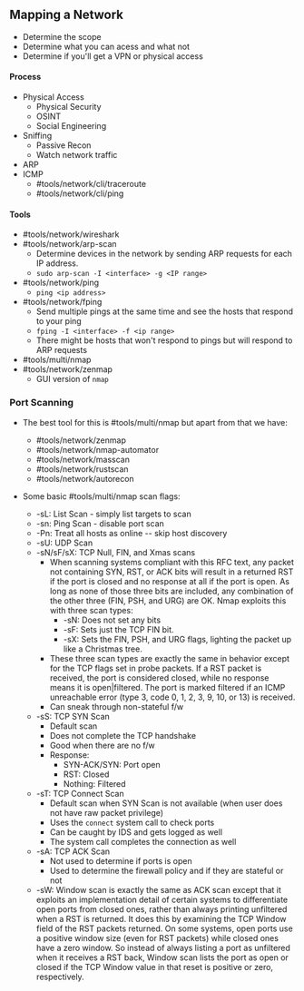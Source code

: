 ## Mapping a Network
- Determine the scope
- Determine what you can acess and what not
- Determine if you'll get a VPN or physical access

#### Process
- Physical Access
	- Physical Security
	- OSINT
	- Social Engineering
- Sniffing
	- Passive Recon
	- Watch network traffic
- ARP
- ICMP
	- #tools/network/cli/traceroute
	- #tools/network/cli/ping 

#### Tools
- #tools/network/wireshark
- #tools/network/arp-scan
	- Determine devices in the network by sending ARP requests for each IP address.
	- `sudo arp-scan -I <interface> -g <IP range>`
- #tools/network/ping
	- `ping <ip address>`
- #tools/network/fping
	- Send multiple pings at the same time and see the hosts that respond to your ping
	- `fping -I <interface> -f <ip range>`
	- There might be hosts that won't respond to pings but will respond to ARP requests
- #tools/multi/nmap 
- #tools/network/zenmap
	- GUI version of `nmap`

### Port Scanning
- The best tool for this is #tools/multi/nmap but apart from that we have:
	- #tools/network/zenmap 
	- #tools/network/nmap-automator
	- #tools/network/masscan
	- #tools/network/rustscan
	- #tools/network/autorecon

- Some basic #tools/multi/nmap scan flags:
	- -sL: List Scan - simply list targets to scan
	- -sn: Ping Scan - disable port scan
	- -Pn: Treat all hosts as online -- skip host discovery
	- -sU: UDP Scan
	- -sN/sF/sX: TCP Null, FIN, and Xmas scans
		- When scanning systems compliant with this RFC text, any packet not containing SYN, RST, or ACK bits will result in a returned RST if the port is closed and no response at all if the port is open. As long as none of those three bits are included, any combination of the other three (FIN, PSH, and URG) are OK. Nmap exploits this with three scan types:
			- -sN: Does not set any bits
			- -sF: Sets just the TCP FIN bit.
			- -sX: Sets the FIN, PSH, and URG flags, lighting the packet up like a Christmas tree.
		- These three scan types are exactly the same in behavior except for the TCP flags set in probe packets. If a RST packet is received, the port is considered closed, while no response means it is open|filtered. The port is marked filtered if an ICMP unreachable error (type 3, code 0, 1, 2, 3, 9, 10, or 13) is received.
		- Can sneak through non-stateful f/w
	- -sS: TCP SYN Scan
		- Default scan
		- Does not complete the TCP handshake
		- Good when there are no f/w
		- Response:
			- SYN-ACK/SYN: Port open
			- RST: Closed
			- Nothing: Filtered
	- -sT: TCP Connect Scan
		- Default scan when SYN Scan is not available (when user does not have raw packet privilege)
		- Uses the `connect` system call to check ports
		- Can be caught by IDS and gets logged as well
		- The system call completes the connection as well
	- -sA: TCP ACK Scan
		- Not used to determine if ports is open
		- Used to determine the firewall policy and if they are stateful or not
	- -sW: Window scan is exactly the same as ACK scan except that it exploits an implementation detail of certain systems to differentiate open ports from closed ones, rather than always printing unfiltered when a RST is returned. It does this by examining the TCP Window field of the RST packets returned. On some systems, open ports use a positive window size (even for RST packets) while closed ones have a zero window. So instead of always listing a port as unfiltered when it receives a RST back, Window scan lists the port as open or closed if the TCP Window value in that reset is positive or zero, respectively.